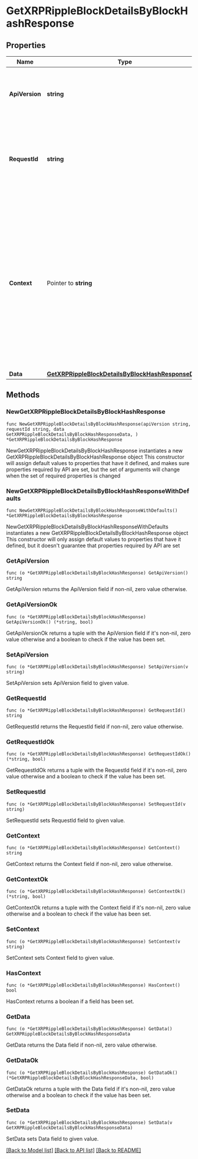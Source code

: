 # GetXRPRippleBlockDetailsByBlockHashResponse

## Properties

Name | Type | Description | Notes
------------ | ------------- | ------------- | -------------
**ApiVersion** | **string** | Specifies the version of the API that incorporates this endpoint. | 
**RequestId** | **string** | Defines the ID of the request. The &#x60;requestId&#x60; is generated by Crypto APIs and it&#39;s unique for every request. | 
**Context** | Pointer to **string** | In batch situations the user can use the context to correlate responses with requests. This property is present regardless of whether the response was successful or returned as an error. &#x60;context&#x60; is specified by the user. | [optional] 
**Data** | [**GetXRPRippleBlockDetailsByBlockHashResponseData**](GetXRPRippleBlockDetailsByBlockHashResponseData.md) |  | 

## Methods

### NewGetXRPRippleBlockDetailsByBlockHashResponse

`func NewGetXRPRippleBlockDetailsByBlockHashResponse(apiVersion string, requestId string, data GetXRPRippleBlockDetailsByBlockHashResponseData, ) *GetXRPRippleBlockDetailsByBlockHashResponse`

NewGetXRPRippleBlockDetailsByBlockHashResponse instantiates a new GetXRPRippleBlockDetailsByBlockHashResponse object
This constructor will assign default values to properties that have it defined,
and makes sure properties required by API are set, but the set of arguments
will change when the set of required properties is changed

### NewGetXRPRippleBlockDetailsByBlockHashResponseWithDefaults

`func NewGetXRPRippleBlockDetailsByBlockHashResponseWithDefaults() *GetXRPRippleBlockDetailsByBlockHashResponse`

NewGetXRPRippleBlockDetailsByBlockHashResponseWithDefaults instantiates a new GetXRPRippleBlockDetailsByBlockHashResponse object
This constructor will only assign default values to properties that have it defined,
but it doesn't guarantee that properties required by API are set

### GetApiVersion

`func (o *GetXRPRippleBlockDetailsByBlockHashResponse) GetApiVersion() string`

GetApiVersion returns the ApiVersion field if non-nil, zero value otherwise.

### GetApiVersionOk

`func (o *GetXRPRippleBlockDetailsByBlockHashResponse) GetApiVersionOk() (*string, bool)`

GetApiVersionOk returns a tuple with the ApiVersion field if it's non-nil, zero value otherwise
and a boolean to check if the value has been set.

### SetApiVersion

`func (o *GetXRPRippleBlockDetailsByBlockHashResponse) SetApiVersion(v string)`

SetApiVersion sets ApiVersion field to given value.


### GetRequestId

`func (o *GetXRPRippleBlockDetailsByBlockHashResponse) GetRequestId() string`

GetRequestId returns the RequestId field if non-nil, zero value otherwise.

### GetRequestIdOk

`func (o *GetXRPRippleBlockDetailsByBlockHashResponse) GetRequestIdOk() (*string, bool)`

GetRequestIdOk returns a tuple with the RequestId field if it's non-nil, zero value otherwise
and a boolean to check if the value has been set.

### SetRequestId

`func (o *GetXRPRippleBlockDetailsByBlockHashResponse) SetRequestId(v string)`

SetRequestId sets RequestId field to given value.


### GetContext

`func (o *GetXRPRippleBlockDetailsByBlockHashResponse) GetContext() string`

GetContext returns the Context field if non-nil, zero value otherwise.

### GetContextOk

`func (o *GetXRPRippleBlockDetailsByBlockHashResponse) GetContextOk() (*string, bool)`

GetContextOk returns a tuple with the Context field if it's non-nil, zero value otherwise
and a boolean to check if the value has been set.

### SetContext

`func (o *GetXRPRippleBlockDetailsByBlockHashResponse) SetContext(v string)`

SetContext sets Context field to given value.

### HasContext

`func (o *GetXRPRippleBlockDetailsByBlockHashResponse) HasContext() bool`

HasContext returns a boolean if a field has been set.

### GetData

`func (o *GetXRPRippleBlockDetailsByBlockHashResponse) GetData() GetXRPRippleBlockDetailsByBlockHashResponseData`

GetData returns the Data field if non-nil, zero value otherwise.

### GetDataOk

`func (o *GetXRPRippleBlockDetailsByBlockHashResponse) GetDataOk() (*GetXRPRippleBlockDetailsByBlockHashResponseData, bool)`

GetDataOk returns a tuple with the Data field if it's non-nil, zero value otherwise
and a boolean to check if the value has been set.

### SetData

`func (o *GetXRPRippleBlockDetailsByBlockHashResponse) SetData(v GetXRPRippleBlockDetailsByBlockHashResponseData)`

SetData sets Data field to given value.



[[Back to Model list]](../README.md#documentation-for-models) [[Back to API list]](../README.md#documentation-for-api-endpoints) [[Back to README]](../README.md)



